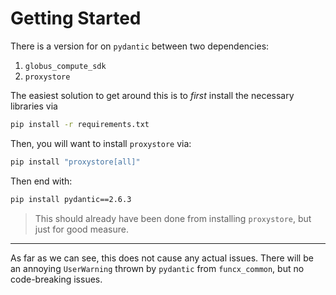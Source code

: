 # Getting Started

There is a version for on `pydantic` between two dependencies:
1. `globus_compute_sdk`
2. `proxystore`

The easiest solution to get around this is to _first_ install the necessary libraries via
```sh
pip install -r requirements.txt
```

Then, you will want to install `proxystore` via:
```sh
pip install "proxystore[all]"
```

Then end with:
```sh
pip install pydantic==2.6.3
```
> This should already have been done from installing `proxystore`, but just for good measure.

***

As far as we can see, this does not cause any actual issues. There will be an annoying `UserWarning` 
thrown by `pydantic` from `funcx_common`, but no code-breaking issues.
